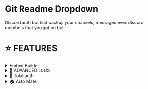 # Git Readme Dropdown
Discord auth bot that backup your channels, messages even discord members that you got on bot

# ⭐ FEATURES

<details close>
<summary>Embed Builder</summary>
  <p>

* ` 📞 ` Default Embed:
> ![image](https://github.com/iLxlo/discord-authbot/assets/98545753/d41e7084-1fc0-4b80-969a-f23a1662d555)

* ` 🦈 ` Embed builder:
> ![image](https://github.com/iLxlo/discord-authbot/assets/98545753/1d1ca6d9-c60e-4fe1-bd27-c9cfa79d9a43)
  </p>
</details>

<details close>
<summary>🐞 ADVANCED LOGS</summary>
  <p>

* ` 📂 ` LOGS:

> ![Discord_Es9Fh7ZGtl](https://github.com/iLxlo/discord-authbot/assets/98545753/699bb95a-6ef2-4ea2-8f1b-ac77f8b9b9f9)


 * ` 👨‍💻 ` ABOUT BOT:
 
> ![image](https://github.com/iLxlo/discord-authbot/assets/98545753/26867315-1420-4910-8861-da8a329c9b58)
  </p>
</details>


<details close>
<summary>👤 Total auth</summary>
  <p>

* ` 👤 ` oauth list command:

> ![image](https://github.com/iLxlo/discord-authbot/assets/98545753/2c298007-58b2-4fa7-a779-263323f55e05)


 * ` 👨‍💻 ` oauths join command/logs:

> ![Discord_HFYcm54Wi2](https://github.com/iLxlo/discord-authbot/assets/98545753/255da289-fce0-494e-a053-63847fc16566)

> ![image](https://github.com/iLxlo/discord-authbot/assets/98545753/4cfd2317-a071-4b2e-9a89-2da1c4bd4489)

 
  </p>
</details>

<details close>
<summary>🏠 Auto Mate</summary>
  <p>

* ` 🔒 ` oauth list command:

> ![image](https://github.com/iLxlo/discord-authbot/assets/98545753/e0a66249-eaad-41c2-9f8c-53c82b5e5079)



 * ` 🪀 ` Whitelist add/remove:

> **Note**
> ![image](https://github.com/iLxlo/discord-authbot/assets/98545753/e8970757-aa0d-4144-ac07-12d36883958b)


> **Warning**
> ![image](https://github.com/iLxlo/discord-authbot/assets/98545753/28f03821-c7ec-421e-aa72-e4f2e9ecc57d)


 
  </p>
</details>
